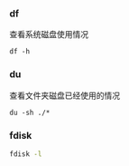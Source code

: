 ### df

查看系统磁盘使用情况

```shell
df -h
```



### du

查看文件夹磁盘已经使用的情况

```shell
du -sh ./*
```



### fdisk

```sh
fdisk -l
```


